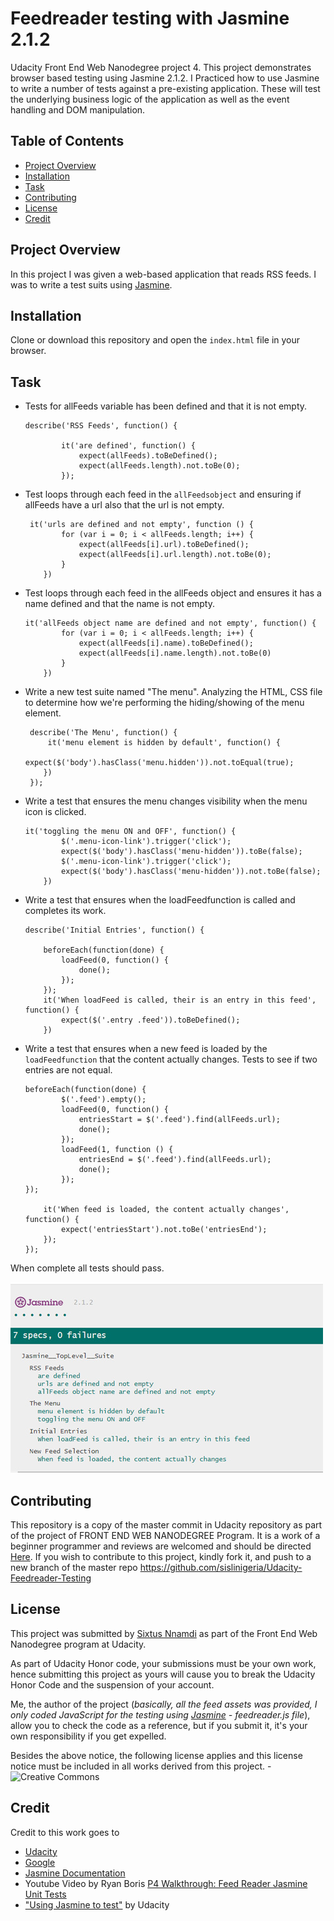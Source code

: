 # Feedreader testing with Jasmine 2.1.2

Udacity Front End Web Nanodegree project 4. This project demonstrates browser based testing using Jasmine 2.1.2. I Practiced how to use Jasmine to write a number of tests against a pre-existing application. These will test the underlying business logic of the application as well as the event handling and DOM manipulation.

## Table of Contents

* [Project Overview](#project-overview)
* [Installation](#installation)
* [Task](#task)
* [Contributing](#contributing)
* [License](#license)
* [Credit](#credit)

## Project Overview

In this project I was given a web-based application that reads RSS feeds. I was to write a test suits using [Jasmine](http://jasmine.github.io/). 


## Installation
Clone or download this repository and open the `index.html` file in your browser.


## Task
 * Tests for allFeeds variable has been defined and that it is not empty.
    ```
    describe('RSS Feeds', function() {
            
            it('are defined', function() {
                expect(allFeeds).toBeDefined();
                expect(allFeeds.length).not.toBe(0);
            });
    ```
 * Test loops through each feed in the `allFeedsobject` and ensuring if allFeeds have a url also that the url is not empty.
    ```
     it('urls are defined and not empty', function () {
            for (var i = 0; i < allFeeds.length; i++) {
                expect(allFeeds[i].url).toBeDefined();
                expect(allFeeds[i].url.length).not.toBe(0);
            }
        })
    ```
 * Test loops through each feed in the allFeeds object and ensures it has a name defined and that the name is not empty.
    ```
    it('allFeeds object name are defined and not empty', function() {
            for (var i = 0; i < allFeeds.length; i++) {
                expect(allFeeds[i].name).toBeDefined();
                expect(allFeeds[i].name.length).not.toBe(0)
            }
        })
    ```
 * Write a new test suite named "The menu".  Analyzing the HTML, CSS file to determine how we're performing the hiding/showing of the menu element.
    ```
     describe('The Menu', function() {
         it('menu element is hidden by default', function() {
            expect($('body').hasClass('menu.hidden')).not.toEqual(true);
        })
     });
    ```
 * Write a test that ensures the menu changes visibility when the menu icon is clicked.
    ```
    it('toggling the menu ON and OFF', function() {
            $('.menu-icon-link').trigger('click');
            expect($('body').hasClass('menu-hidden')).toBe(false);
            $('.menu-icon-link').trigger('click');
            expect($('body').hasClass('menu-hidden')).not.toBe(false);
        })
    ```
 * Write a test that ensures when the loadFeedfunction is called and completes its work.
    ```
    describe('Initial Entries', function() {

        beforeEach(function(done) {
            loadFeed(0, function() {
                done();
            });
        });
        it('When loadFeed is called, their is an entry in this feed', function() {
            expect($('.entry .feed')).toBeDefined();
        })
    ```
 * Write a test that ensures when a new feed is loaded by the `loadFeedfunction` that the content actually changes. Tests to see if two entries are not equal.
    ```
    beforeEach(function(done) {
            $('.feed').empty();
            loadFeed(0, function() {
                entriesStart = $('.feed').find(allFeeds.url);
                done();
            });
            loadFeed(1, function () {
                entriesEnd = $('.feed').find(allFeeds.url);
                done();
            });
    });
        
        it('When feed is loaded, the content actually changes', function() {
            expect('entriesStart').not.toBe('entriesEnd');
        });
    });
    ```

When complete all tests should pass.

![Test Passed](/img/passed.jpg)

## Contributing

This repository is a copy of the master commit in Udacity repository as part of the project of FRONT END WEB NANODEGREE Program. It is a work of a beginner programmer and reviews are welcomed and should be directed [Here](mailto:sixtus.nnamdi@gmail.com). 
If you wish to contribute to this project, kindly fork it, and push to a new branch of the master repo https://github.com/sislinigeria/Udacity-Feedreader-Testing

## License

This project was submitted by [Sixtus Nnamdi](www.linkedin.com/in/sixtus-nnamdi) as part of the Front End Web Nanodegree program at Udacity.

As part of Udacity Honor code, your submissions must be your own work, hence submitting this project as yours will cause you to break the Udacity Honor Code and the suspension of your account.

Me, the author of the project (*basically, all the feed assets was provided, I only coded JavaScript for the testing using [Jasmine](http://jasmine.github.io/) - feedreader.js file*), allow you to check the code as a reference, but if you submit it, it's your own responsibility if you get expelled.

Besides the above notice, the following license applies and this license notice must be included in all works derived from this project. - ![Creative Commons](https://openaid.se/wp-content/uploads/2015/03/pdm-cc0-.png)

##  Credit

Credit to this work goes to
* [Udacity](https://udacity.com)
* [Google](https://developers.google.com/)
* [Jasmine Documentation](https://jasmine.github.io/tutorials/your_first_suite)
* Youtube Video by Ryan Boris [P4 Walkthrough: Feed Reader Jasmine Unit Tests](https://youtu.be/7kOBXPbDmyw)
* ["Using Jasmine to test"](https://youtu.be/zdI_F7uSpqM) by Udacity

